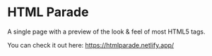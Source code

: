 # HTML Parade

A single page with a preview of the look & feel of most HTML5 tags.

You can check it out here:
https://htmlparade.netlify.app/
